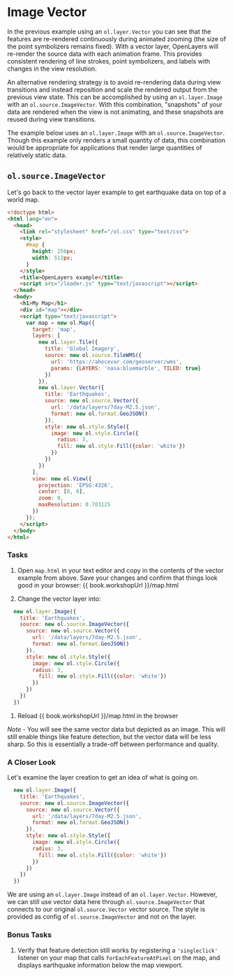 # Image Vector

In the previous example using an `ol.layer.Vector` you can see that the features are re-rendered continuously during animated zooming (the size of the point symbolizers remains fixed).  With a vector layer, OpenLayers will re-render the source data with each animation frame.  This provides consistent rendering of line strokes, point symbolizers, and labels with changes in the view resolution.

An alternative rendering strategy is to avoid re-rendering data during view transitions and instead reposition and scale the rendered output from the previous view state.  This can be accomplished by using an `ol.layer.Image` with an `ol.source.ImageVector`.  With this combination, "snapshots" of your data are rendered when the view is not animating, and these snapshots are reused during view transitions.

The example below uses an `ol.layer.Image` with an `ol.source.ImageVector`.  Though this example only renders a small quantity of data, this combination would be appropriate for applications that render large quantities of relatively static data.

## `ol.source.ImageVector`

Let's go back to the vector layer example to get earthquake data on top of a world map.

```html
<!doctype html>
<html lang="en">
  <head>
    <link rel="stylesheet" href="/ol.css" type="text/css">
    <style>
      #map {
        height: 256px;
        width: 512px;
      }
    </style>
    <title>OpenLayers example</title>
    <script src="/loader.js" type="text/javascript"></script>
  </head>
  <body>
    <h1>My Map</h1>
    <div id="map"></div>
    <script type="text/javascript">
      var map = new ol.Map({
        target: 'map',
        layers: [
          new ol.layer.Tile({
            title: 'Global Imagery',
            source: new ol.source.TileWMS({
              url: 'https://ahocevar.com/geoserver/wms',
              params: {LAYERS: 'nasa:bluemarble', TILED: true}
            })
          }),
          new ol.layer.Vector({
            title: 'Earthquakes',
            source: new ol.source.Vector({
              url: '/data/layers/7day-M2.5.json',
              format: new ol.format.GeoJSON()
            }),
            style: new ol.style.Style({
              image: new ol.style.Circle({
                radius: 3,
                fill: new ol.style.Fill({color: 'white'})
              })
            })
          })
        ],
        view: new ol.View({
          projection: 'EPSG:4326',
          center: [0, 0],
          zoom: 0,
          maxResolution: 0.703125
        })
      });
    </script>
  </body>
</html>
```

### Tasks

1. Open `map.html` in your text editor and copy in the contents of the vector example from above. Save your changes and confirm that things look good in your browser: {{ book.workshopUrl }}/map.html

1. Change the vector layer into:

  ```js
    new ol.layer.Image({
      title: 'Earthquakes',
      source: new ol.source.ImageVector({
        source: new ol.source.Vector({
          url: '/data/layers/7day-M2.5.json',
          format: new ol.format.GeoJSON()
        }),
        style: new ol.style.Style({
          image: new ol.style.Circle({
          radius: 3,
            fill: new ol.style.Fill({color: 'white'})
          })
        })
      })
    })
  ```

1. Reload {{ book.workshopUrl }}/map.html in the browser

  *Note* - You will see the same vector data but depicted as an image. This will still enable things like feature detection, but the vector data will be less sharp. So this is essentially a trade-off between performance and quality.

### A Closer Look

Let's examine the layer creation to get an idea of what is going on.

```js
  new ol.layer.Image({
    title: 'Earthquakes',
    source: new ol.source.ImageVector({
      source: new ol.source.Vector({
        url: '/data/layers/7day-M2.5.json',
        format: new ol.format.GeoJSON()
      }),
      style: new ol.style.Style({
        image: new ol.style.Circle({
        radius: 3,
          fill: new ol.style.Fill({color: 'white'})
        })
      })
    })
  })
```

We are using an `ol.layer.Image` instead of an `ol.layer.Vector`. However, we can still use vector data here through `ol.source.ImageVector` that connects to our original `ol.source.Vector` vector source. The style is provided as config of `ol.source.ImageVector` and not on the layer.

### Bonus Tasks

1. Verify that feature detection still works by registering a `'singleclick'` listener on your map that calls `forEachFeatureAtPixel` on the map, and displays earthquake information below the map viewport.
